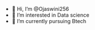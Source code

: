 - 👋 Hi, I’m @Ojaswini256
- 👀 I’m interested in Data science 
- 🌱 I’m currently pursuing Btech
  

<!---
Ojaswini256/Ojaswini256 is a ✨ special ✨ repository because its `README.md` (this file) appears on your GitHub profile.
You can click the Preview link to take a look at your changes.
--->
